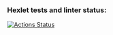 ### Hexlet tests and linter status:
[![Actions Status](https://github.com/unionblack/frontend-project-44/actions/workflows/hexlet-check.yml/badge.svg)](https://github.com/unionblack/frontend-project-44/actions)